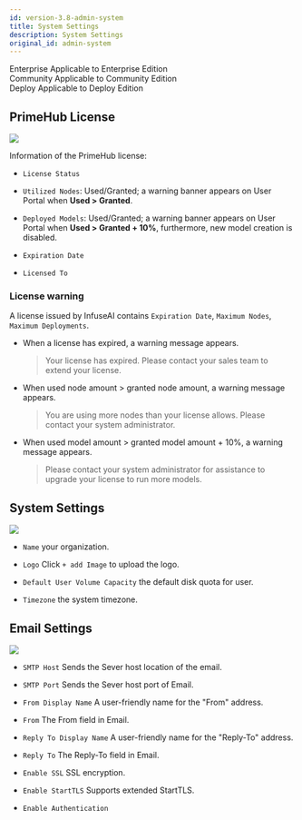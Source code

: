 ```yaml
---
id: version-3.8-admin-system
title: System Settings
description: System Settings
original_id: admin-system
---
```


<div class="label-sect">
  <div class="ee-only tooltip">Enterprise
    <span class="tooltiptext">Applicable to Enterprise Edition</span>
  </div>
  <div class="ce-only tooltip">Community
    <span class="tooltiptext">Applicable to Community Edition</span>
  </div>
  <div class="deploy-only tooltip">Deploy
    <span class="tooltiptext">Applicable to Deploy Edition</span>
  </div>
</div>

## PrimeHub License

![](assets/license_key_v34.png)

Information of the PrimeHub license:

+ `License Status`

+ `Utilized Nodes`: Used/Granted; a warning banner appears on User Portal when **Used > Granted**.

+ `Deployed Models`: Used/Granted; a warning banner appears on User Portal when **Used > Granted + 10%**, furthermore, new model creation is disabled.

+ `Expiration Date`

+ `Licensed To`

### License warning

A license issued by InfuseAI contains `Expiration Date`, `Maximum Nodes`, `Maximum Deployments`.

+ When a license has expired, a warning message appears.

  >Your license has expired. Please contact your sales team to extend your license.

+ When used node amount > granted node amount, a warning message appears.

  > You are using more nodes than your license allows. Please contact your system administrator.

+ When used model amount > granted model amount + 10%, a warning message appears.

  >Please contact your system administrator for assistance to upgrade your license to run more models.

## System Settings

![](assets/system_1_v24.png)

+ `Name` your organization.

+ `Logo` Click `+ add Image` to upload the logo.

+ `Default User Volume Capacity` the default disk quota for user.

+ `Timezone` the system timezone.

## Email Settings

![](assets/system_2_v26.png)

+ `SMTP Host` Sends the Sever host location of the email.

+ `SMTP Port` Sends the Sever host port of Email.

+ `From Display Name` A user-friendly name for the "From" address.

+ `From` The From field in Email.

+ `Reply To Display Name` A user-friendly name for the "Reply-To" address.

+ `Reply To` The Reply-To field in Email.

+ `Enable SSL` SSL encryption.

+ `Enable StartTLS` Supports extended StartTLS.

+ `Enable Authentication`
